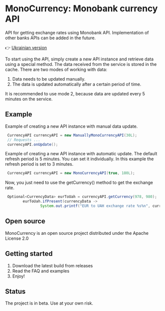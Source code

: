 # MonoCurrency: Monobank currency API
API for getting exchange rates using Monobank API.
Implementation of other banks APIs can be added in the future.

👉 [Ukrainian version](ua.md)

To start using the API, simply create a new API instance and retrieve data using a special method.
The data received from the service is stored in the cache. There are two modes of working with data:
1) Data needs to be updated manually.
2) The data is updated automatically after a certain period of time.

It is recommended to use mode 2, because data are updated every 5 minutes on the service.
## Example
Example of creating a new API instance with manual data update.
```java
 CurrencyAPI currencyAPI = new ManuallyMonoCurrencyAPI(30L);
 // Requests ...
 currencyAPI.onUpdate();
```
Example of creating a new API instance with automatic update. The default refresh period is 5 minutes.
You can set it individually.  In this example the refresh period is set to 3 minutes.
```java
 CurrencyAPI currencyAPI = new MonoCurrencyAPI(true, 180L);
```

Now, you just need to use the getCurrency() method to get the exchange rate.
```java
 Optional<CurrencyData> eurToUah = currencyAPI.getCurrency(978, 980);
        eurToUah.ifPresent(currencyData ->
                System.out.printf("EUR to UAH exchange rate %s%n", currencyData));
```

## Open source

MonoCurrency is an open source project distributed under the Apache License 2.0 <br>

## Getting started

1. Download the latest build from releases
2. Read the FAQ and examples
3. Enjoy!

## Status

The project is in beta. Use at your own risk. <br>
